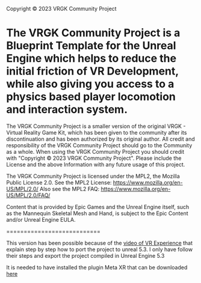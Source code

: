 Copyright © 2023 VRGK Community Project

The VRGK Community Project is a Blueprint Template for the Unreal Engine which helps to reduce the initial friction of VR Development, while also giving you access to a physics based player locomotion and interaction system.
==================================

The VRGK Community Project is a smaller version of the original VRGK - Virtual Reality Game Kit, which has been given to the community after its discontinuation and has been authorized by its original author. All credit and responsibility of the VRGK Community Project should go to the Community as a whole. 
When using the VRGK Community Project you should credit with "Copyright © 2023 VRGK Community Project".
Please include the License and the above Information with any future usage of this project.

The VRGK Community Project is licensed under the MPL2, the Mozilla Public License 2.0.
See the MPL2 License: https://www.mozilla.org/en-US/MPL/2.0/
Also see the MPL2 FAQ: https://www.mozilla.org/en-US/MPL/2.0/FAQ/

Content that is provided by Epic Games and the Unreal Engine itself, such as the Mannequin Skeletal Mesh and Hand, is subject to the Epic Content and/or Unreal Engine EULA.

===========================

This version has been possible because of the [video of VR Experience](https://youtu.be/YKXwHYGaCqg?si=UKcNqGvX0eMvllUY) that explain step by step how to port the project to unreal 5.3. I only have follow their steps and export the project compiled in Unreal Engine 5.3

It is needed to have installed the plugin Meta XR that can be downloaded [here](https://developer.oculus.com/downloads/package/unreal-engine-5-integration/)

